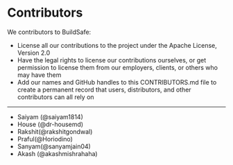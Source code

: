 # Contributors

We contributors to BuildSafe:

* License all our contributions to the project under the Apache License, Version 2.0
* Have the legal rights to license our contributions ourselves, or get permission to license them from our employers, clients, or others who may have them
* Add our names and GitHub handles to this CONTRIBUTORS.md file to create a permanent record that users, distributors, and other contributors can all rely on

-----------
* Saiyam (@saiyam1814)
* House (@dr-housemd)
* Rakshit(@rakshitgondwal)
* Praful(@Horiodino)
* Sanyam(@sanyamjain04)
* Akash (@akashmishrahaha)
